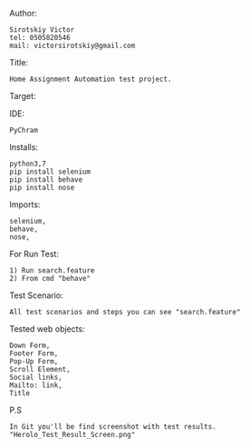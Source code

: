 Author:
    
    Sirotskiy Victor
    tel: 0505820546
    mail: victorsirotskiy@gmail.com

Title:

    Home Assignment Automation test project. 

Target:

    

IDE:

    PyChram

Installs:

    python3,7
    pip install selenium 
    pip install behave
    pip install nose
    
Imports:

    selenium,
    behave, 
    nose,
   
For Run Test: 
    
    1) Run search.feature 
    2) From cmd "behave"     

Test Scenario:

    All test scenarios and steps you can see "search.feature"

Tested web objects:

    Down Form,
    Footer Form,
    Pop-Up Form,
    Scroll Element,
    Social links,
    Mailto: link, 
    Title
    

P.S
    
    In Git you'll be find screenshot with test results. "Herolo_Test_Result_Screen.png" 